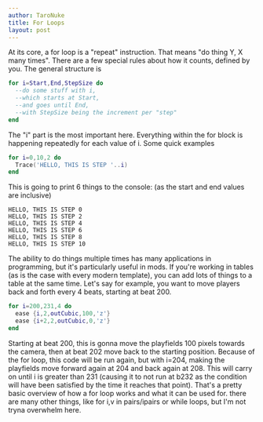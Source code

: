 ```yaml
---
author: TaroNuke
title: For Loops
layout: post
---
```

At its core, a for loop is a "repeat" instruction. That means "do thing Y, X many times". There are a few special rules about how it counts, defined by you.
The general structure is
```lua
for i=Start,End,StepSize do
  --do some stuff with i,
  --which starts at Start,
  --and goes until End,
  --with StepSize being the increment per "step"
end
```
The "i" part is the most important here. Everything within the for block is happening repeatedly for each value of i.
Some quick examples
```lua
for i=0,10,2 do
  Trace('HELLO, THIS IS STEP '..i)
end
```

This is going to print 6 things to the console: (as the start and end values are inclusive)
```
HELLO, THIS IS STEP 0
HELLO, THIS IS STEP 2
HELLO, THIS IS STEP 4
HELLO, THIS IS STEP 6
HELLO, THIS IS STEP 8
HELLO, THIS IS STEP 10
```
The ability to do things multiple times has many applications in programming, but it's particularly useful in mods. If you're working in tables (as is the case with every modern template), you can add lots of things to a table at the same time.
Let's say for example, you want to move players back and forth every 4 beats, starting at beat 200.
```lua
for i=200,231,4 do
  ease {i,2,outCubic,100,'z'}
  ease {i+2,2,outCubic,0,'z'}
end
```
Starting at beat 200, this is gonna move the playfields 100 pixels towards the camera, then at beat 202 move back to the starting position. Because of the for loop, this code will be run again, but with i=204, making the playfields move forward again at 204 and back again at 208. This will carry on until i is greater than 231 (causing it to not run at b232 as the condition will have been satisfied by the time it reaches that point). That's a pretty basic overview of how a for loop works and what it can be used for. there are many other things, like for i,v in pairs/ipairs or while loops, but I'm not tryna overwhelm here.
